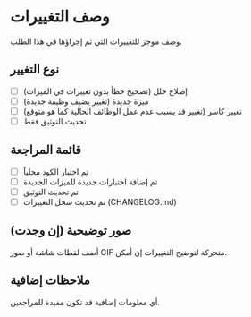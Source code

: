 # وصف التغييرات

وصف موجز للتغييرات التي تم إجراؤها في هذا الطلب.

## نوع التغيير

- [ ] إصلاح خلل (تصحيح خطأ بدون تغييرات في الميزات)
- [ ] ميزة جديدة (تغيير يضيف وظيفة جديدة)
- [ ] تغيير كاسر (تغيير قد يسبب عدم عمل الوظائف الحالية كما هو متوقع)
- [ ] تحديث التوثيق فقط

## قائمة المراجعة

- [ ] تم اختبار الكود محلياً
- [ ] تم إضافة اختبارات جديدة للميزات الجديدة
- [ ] تم تحديث التوثيق
- [ ] تم تحديث سجل التغييرات (CHANGELOG.md)

## صور توضيحية (إن وجدت)

أضف لقطات شاشة أو صور GIF متحركة لتوضيح التغييرات إن أمكن.

## ملاحظات إضافية

أي معلومات إضافية قد تكون مفيدة للمراجعين.
